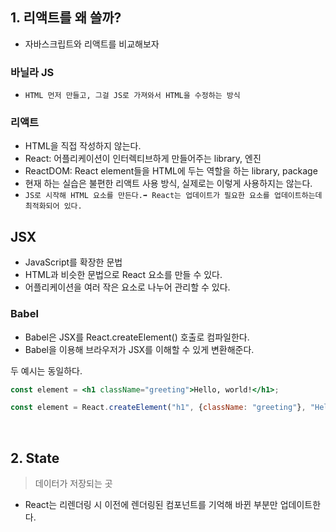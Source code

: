## 1. 리액트를 왜 쓸까?

- 자바스크립트와 리액트를 비교해보자

### 바닐라 JS

- `HTML 먼저 만들고, 그걸 JS로 가져와서 HTML을 수정하는 방식`

### 리액트

- HTML을 직접 작성하지 않는다.
- React: 어플리케이션이 인터렉티브하게 만들어주는 library, 엔진
- ReactDOM: React element들을 HTML에 두는 역할을 하는 library, package
- 현재 하는 실습은 불편한 리액트 사용 방식, 실제로는 이렇게 사용하지는 않는다.
- `JS로 시작해 HTML 요소를 만든다.➡️ React는 업데이트가 필요한 요소를 업데이트하는데 최적화되어 있다.`

## JSX

- JavaScript를 확장한 문법
- HTML과 비슷한 문법으로 React 요소를 만들 수 있다.
- 어플리케이션을 여러 작은 요소로 나누어 관리할 수 있다.

### Babel

- Babel은 JSX를 React.createElement() 호출로 컴파일한다.
- Babel을 이용해 브라우저가 JSX를 이해할 수 있게 변환해준다.

두 예시는 동일하다.

```jsx
const element = <h1 className="greeting">Hello, world!</h1>;
```

```js
const element = React.createElement("h1", {className: "greeting"}, "Hello, world!");
```

<br>

## 2. State

> 데이터가 저장되는 곳

- React는 리렌더링 시 이전에 렌더링된 컴포넌트를 기억해 바뀐 부분만 업데이트한다.

